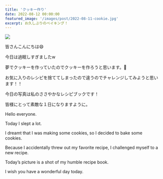 ```yaml
---
title: 'クッキー作り'
date: 2022-08-12 00:00:00
featured_image: '/images/post/2022-08-11-cookie.jpg'
excerpt: お久しぶりのベイキング！
---
```


![](https://yutarochan.github.io/yurumina/images/post/2022-08-11-cookie.jpg)

皆さんこんにちは😄

今日は過眠しすぎましたw

夢でクッキーを作っていたのでクッキーを作ろうと思います。🌸

お気に入りのレシピを捨ててしまったので違うのでチャレンジしてみようと思います！！

今日の写真は私のささやかなレシピブックです！

皆様にとって素敵な１日になりますように。


Hello everyone. 

Today I slept a lot. 

I dreamt that I was making some cookies, so I decided to bake some cookies. 

Because I accidentally threw out my favorite recipe, I challenged myself to a new recipe. 

Today’s picture is a shot of my humble recipe book. 

I wish you have a wonderful day today. 

